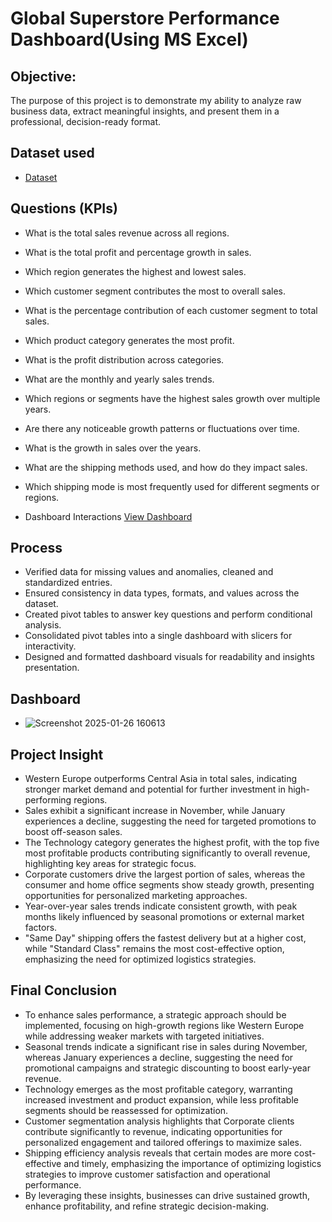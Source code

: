 # Global Superstore Performance Dashboard(Using MS Excel)
## Objective:

The purpose of this project is to demonstrate my ability to analyze raw business data, extract meaningful insights, and present them in a professional, decision-ready format.

## Dataset used
-  <a href ="https://www.kaggle.com/datasets/apoorvaappz/global-super-store-dataset">Dataset</a>

## Questions (KPIs)
- What is the total sales revenue across all regions.
- What is the total profit and percentage growth in sales.
- Which region generates the highest and lowest sales.
- Which customer segment contributes the most to overall sales.
- What is the percentage contribution of each customer segment to total sales.
- Which product category  generates the most profit.
- What is the profit distribution across categories.
- What are the monthly and yearly sales trends.
- Which regions or segments have the highest sales growth over multiple years.
- Are there any noticeable growth patterns or fluctuations over time.
- What is the growth in sales over the years.
- What are the shipping methods used, and how do they impact sales.
- Which shipping mode is most frequently used for different segments or regions.

-   Dashboard Interactions <a href ="https://github.com/Crystabel-Isioma/ExcelDataStorytelling/commit/b315deab5c4982ffa34effde7af696ea8a57ed52">View Dashboard</a>

## Process
- Verified data for missing values and anomalies, cleaned and standardized entries.
- Ensured consistency in data types, formats, and values across the dataset.
- Created pivot tables to answer key questions and perform conditional analysis.
-  Consolidated pivot tables into a single dashboard with slicers for interactivity.
-  Designed and formatted dashboard visuals for readability and insights presentation.

## Dashboard

-  ![Screenshot 2025-01-26 160613](https://github.com/user-attachments/assets/ac4330d4-e602-4322-867f-6c271e6bf518)

## Project Insight
- Western Europe outperforms Central Asia in total sales, indicating stronger market demand and potential for further investment in high-performing regions.
- Sales exhibit a significant increase in November, while January experiences a decline, suggesting the need for targeted promotions to boost off-season sales.
- The Technology category generates the highest profit, with the top five most profitable products contributing significantly to overall revenue, highlighting key areas for strategic focus.
- Corporate customers drive the largest portion of sales, whereas the consumer and home office segments show steady growth, presenting opportunities for personalized marketing approaches.
- Year-over-year sales trends indicate consistent growth, with peak months likely influenced by seasonal promotions or external market factors.
- "Same Day" shipping offers the fastest delivery but at a higher cost, while "Standard Class" remains the most cost-effective option, emphasizing the need for optimized logistics strategies.

 ## Final Conclusion
- To enhance sales performance, a strategic approach should be implemented, focusing on high-growth regions like Western Europe while addressing weaker markets with targeted initiatives.
-  Seasonal trends indicate a significant rise in sales during November, whereas January experiences a decline, suggesting the need for promotional campaigns and strategic discounting to boost early-year revenue.  
- Technology emerges as the most profitable category, warranting increased investment and product expansion, while less profitable segments should be reassessed for optimization.
- Customer segmentation analysis highlights that Corporate clients contribute significantly to revenue, indicating opportunities for personalized engagement and tailored offerings to maximize sales.  
- Shipping efficiency analysis reveals that certain modes are more cost-effective and timely, emphasizing the importance of optimizing logistics strategies to improve customer satisfaction and operational performance.
- By leveraging these insights, businesses can drive sustained growth, enhance profitability, and refine strategic decision-making.
